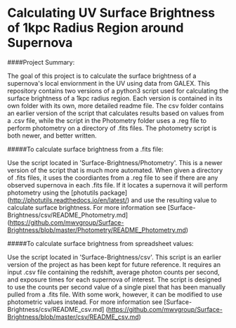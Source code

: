 # Calculating UV Surface Brightness of 1kpc Radius Region around Supernova

####Project Summary:

The goal of this project is to calculate the surface brightness of a supernova's local enviornment in the UV using data from GALEX. This repository contains two versions of a python3 script used for calculating the surface brightness of a 1kpc radius region. Each version is contained in its own folder with its own, more detailed readme file. The csv folder contains an earlier version of the script that calculates results based on values from a .csv file, while the script in the Photometry folder uses a .reg file to perform photometry on a directory of .fits files. The photometry script is both newer, and better written.
  
#####To calculate surface brightness from a .fits file: 

Use the script located in 'Surface-Brightness/Photometry'. This is a newer version of the script that is much more automated. When given a directory of .fits files, it uses the coordiantes from a .reg file to see if there are any observed supernova in each .fits file. If it locates a supernova it will perform photometry using the [photutils package] (http://photutils.readthedocs.io/en/latest/) and use the resulting value to calculate surface brightness. For more information see [Surface-Brightness/csv/README_Photometry.md] (https://github.com/mwvgroup/Surface-Brightness/blob/master/Photometry/README_Photometry.md)

#####To calculate surface brightness from spreadsheet values: 

Use the script located in 'Surface-Brightness/csv'. This script is an earlier version of the project as has been kept for future reference. It requires an input .csv file containing the redshift, average photon counts per second, and exposure times for each supernova of interest. The script is designed to use the counts per second value of a single pixel that has been manually pulled from a .fits file. With some work, however, it can be modified to use photometric values instead. For more information see [Surface-Brightness/csv/README_csv.md] (https://github.com/mwvgroup/Surface-Brightness/blob/master/csv/README_csv.md)
